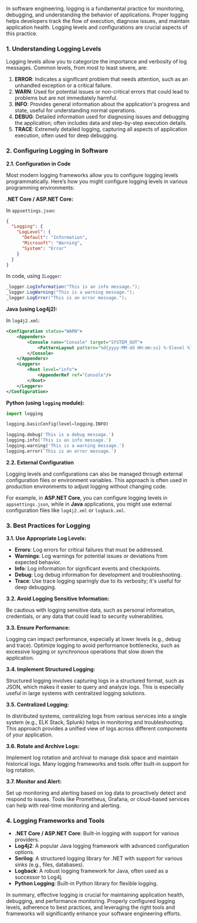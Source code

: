 In software engineering, logging is a fundamental practice for monitoring, debugging, and understanding the behavior of applications. Proper logging helps developers track the flow of execution, diagnose issues, and maintain application health. Logging levels and configurations are crucial aspects of this practice.

### **1. Understanding Logging Levels**

Logging levels allow you to categorize the importance and verbosity of log messages. Common levels, from most to least severe, are:

1. **ERROR**: Indicates a significant problem that needs attention, such as an unhandled exception or a critical failure.
2. **WARN**: Used for potential issues or non-critical errors that could lead to problems but are not immediately harmful.
3. **INFO**: Provides general information about the application's progress and state, useful for understanding normal operations.
4. **DEBUG**: Detailed information used for diagnosing issues and debugging the application; often includes data and step-by-step execution details.
5. **TRACE**: Extremely detailed logging, capturing all aspects of application execution, often used for deep debugging.

### **2. Configuring Logging in Software**

**2.1. Configuration in Code**

Most modern logging frameworks allow you to configure logging levels programmatically. Here’s how you might configure logging levels in various programming environments:

**.NET Core / ASP.NET Core:**

In `appsettings.json`:

```json
{
  "Logging": {
    "LogLevel": {
      "Default": "Information",
      "Microsoft": "Warning",
      "System": "Error"
    }
  }
}
```

In code, using `ILogger`:

```csharp
_logger.LogInformation("This is an info message.");
_logger.LogWarning("This is a warning message.");
_logger.LogError("This is an error message.");
```

**Java (using Log4j2):**

In `log4j2.xml`:

```xml
<Configuration status="WARN">
    <Appenders>
        <Console name="Console" target="SYSTEM_OUT">
            <PatternLayout pattern="%d{yyyy-MM-dd HH:mm:ss} %-5level %logger{36} - %msg%n"/>
        </Console>
    </Appenders>
    <Loggers>
        <Root level="info">
            <AppenderRef ref="Console"/>
        </Root>
    </Loggers>
</Configuration>
```

**Python (using `logging` module):**

```python
import logging

logging.basicConfig(level=logging.INFO)

logging.debug('This is a debug message.')
logging.info('This is an info message.')
logging.warning('This is a warning message.')
logging.error('This is an error message.')
```

**2.2. External Configuration**

Logging levels and configurations can also be managed through external configuration files or environment variables. This approach is often used in production environments to adjust logging without changing code.

For example, in **ASP.NET Core**, you can configure logging levels in `appsettings.json`, while in **Java** applications, you might use external configuration files like `log4j2.xml` or `logback.xml`.

### **3. Best Practices for Logging**

**3.1. Use Appropriate Log Levels:**

- **Errors**: Log errors for critical failures that must be addressed.
- **Warnings**: Log warnings for potential issues or deviations from expected behavior.
- **Info**: Log information for significant events and checkpoints.
- **Debug**: Log debug information for development and troubleshooting.
- **Trace**: Use trace logging sparingly due to its verbosity; it's useful for deep debugging.

**3.2. Avoid Logging Sensitive Information:**

Be cautious with logging sensitive data, such as personal information, credentials, or any data that could lead to security vulnerabilities.

**3.3. Ensure Performance:**

Logging can impact performance, especially at lower levels (e.g., debug and trace). Optimize logging to avoid performance bottlenecks, such as excessive logging or synchronous operations that slow down the application.

**3.4. Implement Structured Logging:**

Structured logging involves capturing logs in a structured format, such as JSON, which makes it easier to query and analyze logs. This is especially useful in large systems with centralized logging solutions.

**3.5. Centralized Logging:**

In distributed systems, centralizing logs from various services into a single system (e.g., ELK Stack, Splunk) helps in monitoring and troubleshooting. This approach provides a unified view of logs across different components of your application.

**3.6. Rotate and Archive Logs:**

Implement log rotation and archival to manage disk space and maintain historical logs. Many logging frameworks and tools offer built-in support for log rotation.

**3.7. Monitor and Alert:**

Set up monitoring and alerting based on log data to proactively detect and respond to issues. Tools like Prometheus, Grafana, or cloud-based services can help with real-time monitoring and alerting.

### **4. Logging Frameworks and Tools**

- **.NET Core / ASP.NET Core**: Built-in logging with support for various providers.
- **Log4j2**: A popular Java logging framework with advanced configuration options.
- **Serilog**: A structured logging library for .NET with support for various sinks (e.g., files, databases).
- **Logback**: A robust logging framework for Java, often used as a successor to Log4j.
- **Python Logging**: Built-in Python library for flexible logging.

In summary, effective logging is crucial for maintaining application health, debugging, and performance monitoring. Properly configured logging levels, adherence to best practices, and leveraging the right tools and frameworks will significantly enhance your software engineering efforts.
